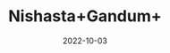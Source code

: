 ---
title: 'Nishasta+Gandum+'
date: '2022-10-03' 
metatag: '' 
inventory: '0' 
draft: false 
# meta description 
shortDescripton: 'It%27s%ef%bf%bdan+excellent+source+of+thiamin+and+a+good+source+of+folate%2c+magnesium%2c+phosphorus+and+zinc.'
description: 'Herb'
longdescription: ''
featured: True
# product Price
price: '20.0'
# Product Short Description
shortDescription: 'It%27s%ef%bf%bdan+excellent+source+of+thiamin+and+a+good+source+of+folate%2c+magnesium%2c+phosphorus+and+zinc.'
productID: '3D40B58B-9C24-ED11-9968-005056B3A416'
type: 'products'
category: 'Herb' 
thumnailproduct: 'https://eraconnect.blob.core.windows.net/product-images/aminsaddiquidawakhana/3D40B58B-9C24-ED11-9968-005056B3A416.webp' 
images:
  - image: 'https://eraconnect.blob.core.windows.net/product-images/aminsaddiquidawakhana/3D40B58B-9C24-ED11-9968-005056B3A416.webp'  
Variants:
---